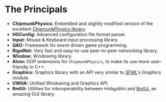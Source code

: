 # The Principals

- **ChipmunkPhysics:** Embedded and slightly modified version of the excellent
[ChipmunkPhysics library](https://chipmunk-physics.net).
- **HGConfig:** Advanced configuration file format parser.
- **Input:** Mouse & Keyboard input processing library.
- **QAO:** Framework for event-driven game programming.
- **RigelNet:** Very fast and easy-to-use peer-to-peer networking library.
- **Window:** Windowing library.
- **Alvin:** OOP extensions for `ChipmunkPhysics`, to make its use more user-friendly in C++.
- **Graphics:** Graphics library with an API very similar to [SFML](https://www.sfml-dev.org)'s Graphics module.
- **UWGA:** Unified Windowing and Graphics API.
- **RmlUi:** Utilities for interoperability between Hobgoblin and [RmlUi](https://github.com/mikke89/RmlUi), an amazing
GUI library.
